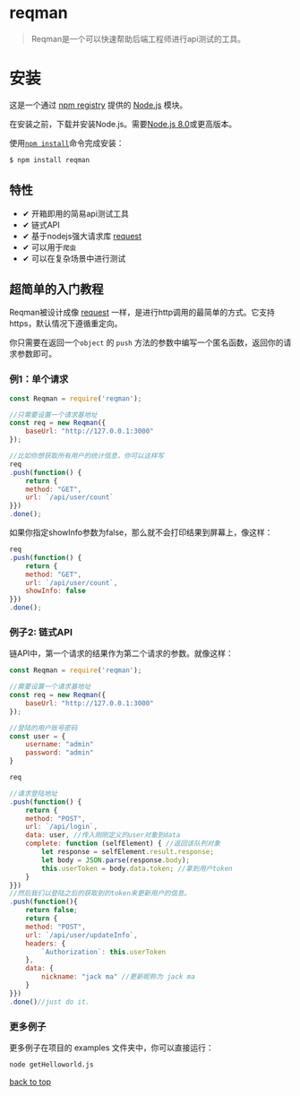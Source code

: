 # reqman

> Reqman是一个可以快速帮助后端工程师进行api测试的工具。

# 安装

这是一个通过 [npm registry](https://www.npmjs.com/) 提供的 [Node.js](https://nodejs.org/en/) 模块。

在安装之前，下载并安装Node.js。需要[Node.js 8.0](https://nodejs.org/en/download/)或更高版本。

使用[`npm install`](https://docs.npmjs.com/getting-started/installing-npm-packages-locally)命令完成安装：

```bash
$ npm install reqman
```

## 特性

  * ✔︎ 开箱即用的简易api测试工具
  * ✔︎ 链式API
  * ✔︎ 基于nodejs强大请求库 [request](https://github.com/request/request)
  * ✔︎ 可以用于``爬虫``
  * ✔︎ 可以在复杂场景中进行测试

## 超简单的入门教程

Reqman被设计成像 [request](https://github.com/request/request) 一样，是进行http调用的最简单的方式。它支持https，默认情况下遵循重定向。

你只需要在返回一个``object`` 的 ``push`` 方法的参数中编写一个匿名函数，返回你的请求参数即可。

### 例1：单个请求

```javascript
const Reqman = require('reqman');

//只需要设置一个请求基地址
const req = new Reqman({
    baseUrl: "http://127.0.0.1:3000"
});

//比如你想获取所有用户的统计信息，你可以这样写
req
.push(function() {
    return {
    method: "GET",
    url: `/api/user/count`
}})
.done();
```

如果你指定showInfo参数为false，那么就不会打印结果到屏幕上，像这样：

```javascript
req
.push(function() {
    return {
    method: "GET",
    url: `/api/user/count`,
    showInfo: false
}})
.done();
```

### 例子2: 链式API

链API中，第一个请求的结果作为第二个请求的参数。就像这样：

```javascript
const Reqman = require('reqman');

//需要设置一个请求基地址
const req = new Reqman({
    baseUrl: "http://127.0.0.1:3000"
});

//登陆的用户账号密码
const user = {
    username: "admin"
    password: "admin"
}

req

//请求登陆地址
.push(function() {
    return {
    method: "POST",
    url: `/api/login`,
    data: user, //传入刚刚定义的user对象到data
    complete: function (selfElement) { //返回该队列对象
        let response = selfElement.result.response;
        let body = JSON.parse(response.body);
        this.userToken = body.data.token; //拿到用户token
    }
}})
//然后我们以登陆之后的获取到的token来更新用户的信息。
.push(function(){
    return false;
    return {
    method: "POST",
    url: `/api/user/updateInfo`,
    headers: {
        `Authorization`: this.userToken 
    },
    data: {
        nickname: "jack ma" //更新昵称为 jack ma
    }
}})
.done()//just do it.
```

### 更多例子

更多例子在项目的 examples 文件夹中，你可以直接运行：
```bash
node getHelloworld.js
```

[back to top](#reqman)
